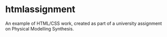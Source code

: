 # htmlassignment
An example of HTML/CSS work, created as part of a university assignment on Physical Modelling Synthesis.
